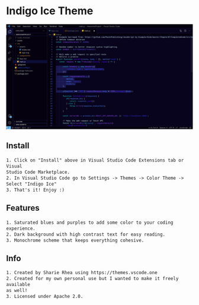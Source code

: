 # Indigo Ice Theme

![Indigo Ice Theme Example Image](/IndigoIceExample.jpeg)

## Install
    1. Click on "Install" above in Visual Studio Code Extensions tab or Visual  
    Studio Code Marketplace.
    2. In Visual Studio Code go to Settings -> Themes -> Color Theme -> Select "Indigo Ice"
    3. That's it! Enjoy :)

## Features

    1. Saturated blues and purples to add some color to your coding experience.
    2. Dark background with high contrast text for easy reading.
    3. Monochrome scheme that keeps everything cohesive.

## Info

    1. Created by Sharie Rhea using https://themes.vscode.one
    2. Created for my own personal use but I wanted to make it freely available  
    as well!
    3. Licensed under Apache 2.0.